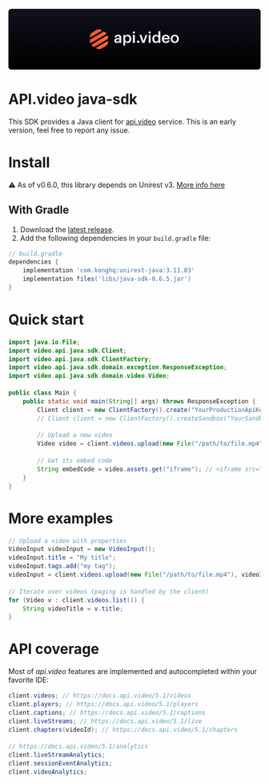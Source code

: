 ![](https://github.com/apivideo/API_OAS_file/blob/master/apivideo_banner.png)
# API.video java-sdk

This SDK provides a Java client for [api.video](https://api.video/) service.
This is an early version, feel free to report any issue.

# Install

⚠️ As of v0.6.0, this library depends on Unirest v3. [More info here](https://github.com/Kong/unirest-java/blob/main/UPGRADE_GUIDE.md)

## With Gradle

1. Download the [latest release](https://github.com/apivideo/java-sdk/releases).
2. Add the following dependencies in your `build.gradle` file:

```gradle
// build.gradle
dependencies {
    implementation 'com.konghq:unirest-java:3.11.03'
    implementation files('libs/java-sdk-0.6.5.jar')
}
``` 

# Quick start

```java
import java.io.File;
import video.api.java.sdk.Client;
import video.api.java.sdk.ClientFactory;
import video.api.java.sdk.domain.exception.ResponseException;
import video.api.java.sdk.domain.video.Video;

public class Main {
    public static void main(String[] args) throws ResponseException {
        Client client = new ClientFactory().create("YourProductionApiKey");
        // Client client = new ClientFactory().createSandbox("YourSandboxApiKey");
    
        // Upload a new video
        Video video = client.videos.upload(new File("/path/to/file.mp4"));

        // Get its embed code 
        String embedCode = video.assets.get("iframe"); // <iframe src="..."></iframe>
    }
}
```

# More examples
```java
// Upload a video with properties
VideoInput videoInput = new VideoInput();
videoInput.title = "My title";
videoInput.tags.add("my tag");
videoInput = client.videos.upload(new File("/path/to/file.mp4"), videoInput);

// Iterate over videos (paging is handled by the client)
for (Video v : client.videos.list()) {
    String videoTitle = v.title;
}
```

# API coverage
Most of _api.video_ features are implemented and autocompleted within your favorite IDE:

```java
client.videos; // https://docs.api.video/5.1/videos
client.players; // https://docs.api.video/5.1/players
client.captions; // https://docs.api.video/5.1/captions
client.liveStreams; // https://docs.api.video/5.1/live
client.chapters(videoId); // https://docs.api.video/5.1/chapters

// https://docs.api.video/5.1/analytics
client.liveStreamAnalytics; 
client.sessionEventAnalytics; 
client.videoAnalytics;
```
